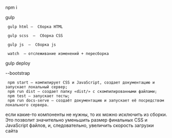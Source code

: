 npm i

gulp 

     gulp html –  Сборка HTML
     
     gulp scss  –  Сборка CSS
     
     gulp js  –  Сборка js
     
     watch  – отслеживание изменений + пересборка


gulp deploy


--bootstrap 

     npm start – компилирует CSS и JavaScript, создает документацию и запускает локальный сервер;
     npm run dist – создает папку «dist/» с скомпилированными файлами;
     npm test – запускает тесты;
     npm run docs-serve – создаёт документацию и запускает её посредством локального сервера.

 если какие-то компоненты не нужны, то их можно исключить из сборки. Это позволит значительно уменьшить размер финальных CSS и JavaScript файлов, и, следовательно, увеличить скорость загрузки сайта

